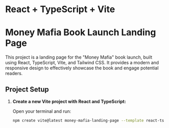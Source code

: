 # React + TypeScript + Vite

# Money Mafia Book Launch Landing Page

This project is a landing page for the "Money Mafia" book launch, built using React, TypeScript, Vite, and Tailwind CSS. It provides a modern and responsive design to effectively showcase the book and engage potential readers.

## Project Setup

1. **Create a new Vite project with React and TypeScript:**

   Open your terminal and run:

   ```bash
   npm create vite@latest money-mafia-landing-page --template react-ts
